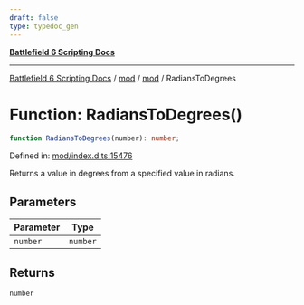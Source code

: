```yaml
---
draft: false
type: typedoc_gen
---
```


[**Battlefield 6 Scripting Docs**](../../../_index.md)

***

[Battlefield 6 Scripting Docs](../../../_index.md) / [mod](../../_index.md) / [mod](../_index.md) / RadiansToDegrees

# Function: RadiansToDegrees()

```ts
function RadiansToDegrees(number): number;
```

Defined in: [mod/index.d.ts:15476](https://github.com/battlefield-portal-community/portal-docs/blob/ff09b2690670f74de7e97198022e5a97ff1161ff/generators/santiago/mod/index.d.ts#L15476)

Returns a value in degrees from a specified value in radians.

## Parameters

| Parameter | Type |
| ------ | ------ |
| `number` | `number` |

## Returns

`number`
